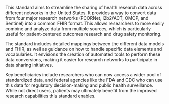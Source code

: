 This standard aims to streamline the sharing of health research data across different networks in the United States. It provides a way to convert data from four major research networks (PCORNet, i2b2/ACT, OMOP, and Sentinel) into a common FHIR format. This allows researchers to more easily combine and analyze data from multiple sources, which is particularly useful for patient-centered outcomes research and drug safety monitoring.

The standard includes detailed mappings between the different data models and FHIR, as well as guidance on how to handle specific data elements and vocabularies. It envisions the creation of automated tools to perform these data conversions, making it easier for research networks to participate in data sharing initiatives.

Key beneficiaries include researchers who can now access a wider pool of standardized data, and federal agencies like the FDA and CDC who can use this data for regulatory decision-making and public health surveillance. While not direct users, patients may ultimately benefit from the improved research capabilities this standard enables.